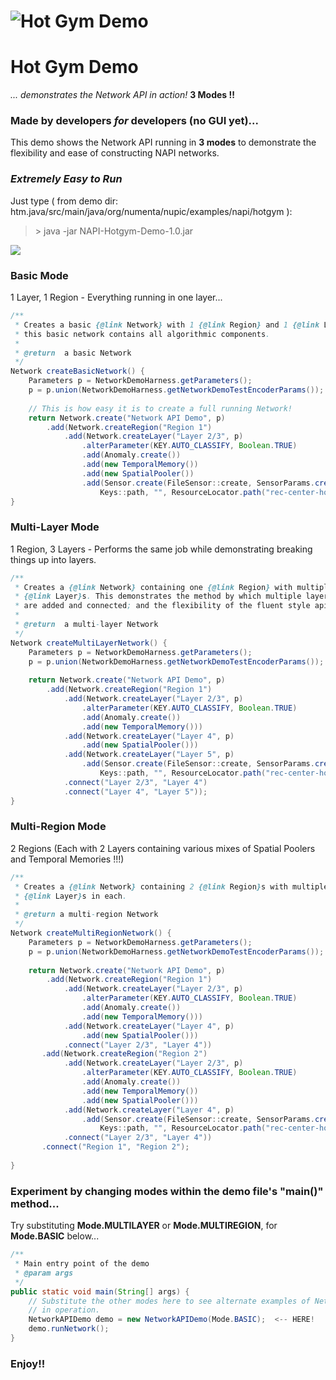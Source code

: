 # ![Hot Gym Demo](http://metaware.us/hotgym.png) 
# Hot Gym Demo 
_... demonstrates the Network API in action!_ **3 Modes !!**

### Made by developers _for_ developers (no GUI yet)...

This demo shows the Network API running in **3 modes** to demonstrate the flexibility and ease of constructing NAPI networks.

### _Extremely Easy to Run_
Just type ( from demo dir: htm.java/src/main/java/org/numenta/nupic/examples/napi/hotgym ):
>&gt; java -jar NAPI-Hotgym-Demo-1.0.jar 

![](http://metaware.us/napi-hotgym-demo.gif)



### Basic Mode
1 Layer, 1 Region - Everything running in one layer...

``` Java
/**
 * Creates a basic {@link Network} with 1 {@link Region} and 1 {@link Layer}. However
 * this basic network contains all algorithmic components.
 * 
 * @return  a basic Network
 */
Network createBasicNetwork() {
    Parameters p = NetworkDemoHarness.getParameters();
    p = p.union(NetworkDemoHarness.getNetworkDemoTestEncoderParams());
    
    // This is how easy it is to create a full running Network!
    return Network.create("Network API Demo", p)
        .add(Network.createRegion("Region 1")
            .add(Network.createLayer("Layer 2/3", p)
                .alterParameter(KEY.AUTO_CLASSIFY, Boolean.TRUE)
                .add(Anomaly.create())
                .add(new TemporalMemory())
                .add(new SpatialPooler())
                .add(Sensor.create(FileSensor::create, SensorParams.create(
                    Keys::path, "", ResourceLocator.path("rec-center-hourly.csv"))))));
}
```

### Multi-Layer Mode
1 Region, 3 Layers - Performs the same job while demonstrating breaking things up into layers.

``` Java
/**
 * Creates a {@link Network} containing one {@link Region} with multiple 
 * {@link Layer}s. This demonstrates the method by which multiple layers 
 * are added and connected; and the flexibility of the fluent style api.
 * 
 * @return  a multi-layer Network
 */
Network createMultiLayerNetwork() {
    Parameters p = NetworkDemoHarness.getParameters();
    p = p.union(NetworkDemoHarness.getNetworkDemoTestEncoderParams());
    
    return Network.create("Network API Demo", p)
        .add(Network.createRegion("Region 1")
            .add(Network.createLayer("Layer 2/3", p)
                .alterParameter(KEY.AUTO_CLASSIFY, Boolean.TRUE)
                .add(Anomaly.create())
                .add(new TemporalMemory()))
            .add(Network.createLayer("Layer 4", p)
                .add(new SpatialPooler()))
            .add(Network.createLayer("Layer 5", p)
                .add(Sensor.create(FileSensor::create, SensorParams.create(
                    Keys::path, "", ResourceLocator.path("rec-center-hourly.csv")))))
            .connect("Layer 2/3", "Layer 4")
            .connect("Layer 4", "Layer 5"));
}
```

### Multi-Region Mode
2 Regions (Each with 2 Layers containing various mixes of Spatial Poolers and Temporal Memories !!!)

``` Java
/**
 * Creates a {@link Network} containing 2 {@link Region}s with multiple
 * {@link Layer}s in each.
 * 
 * @return a multi-region Network
 */
Network createMultiRegionNetwork() {
    Parameters p = NetworkDemoHarness.getParameters();
    p = p.union(NetworkDemoHarness.getNetworkDemoTestEncoderParams());
    
    return Network.create("Network API Demo", p)
        .add(Network.createRegion("Region 1")
            .add(Network.createLayer("Layer 2/3", p)
                .alterParameter(KEY.AUTO_CLASSIFY, Boolean.TRUE)
                .add(Anomaly.create())
                .add(new TemporalMemory()))
            .add(Network.createLayer("Layer 4", p)
                .add(new SpatialPooler()))
            .connect("Layer 2/3", "Layer 4"))
       .add(Network.createRegion("Region 2")
            .add(Network.createLayer("Layer 2/3", p)
                .alterParameter(KEY.AUTO_CLASSIFY, Boolean.TRUE)
                .add(Anomaly.create())
                .add(new TemporalMemory())
                .add(new SpatialPooler()))
            .add(Network.createLayer("Layer 4", p)
                .add(Sensor.create(FileSensor::create, SensorParams.create(
                    Keys::path, "", ResourceLocator.path("rec-center-hourly.csv")))))
            .connect("Layer 2/3", "Layer 4"))
       .connect("Region 1", "Region 2");
                 
}
```

### Experiment by changing modes within the demo file's "main()" method...

Try substituting **Mode.MULTILAYER** or **Mode.MULTIREGION**, for **Mode.BASIC** below...

``` Java
/**
 * Main entry point of the demo
 * @param args
 */
public static void main(String[] args) {
    // Substitute the other modes here to see alternate examples of Network construction
    // in operation.
    NetworkAPIDemo demo = new NetworkAPIDemo(Mode.BASIC);  <-- HERE!
    demo.runNetwork();
}
```

### Enjoy!!
